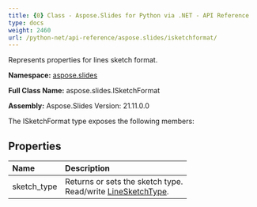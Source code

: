 ```yaml
---
title: {0} Class - Aspose.Slides for Python via .NET - API Reference
type: docs
weight: 2460
url: /python-net/api-reference/aspose.slides/isketchformat/
---
```


Represents properties for lines sketch format.

**Namespace:** [aspose.slides](/python-net/api-reference/aspose.slides/)

**Full Class Name:** aspose.slides.ISketchFormat

**Assembly:**  Aspose.Slides Version: 21.11.0.0

The ISketchFormat type exposes the following members:
## **Properties**
|**Name**|**Description**|
| :- | :- |
|sketch_type|Returns or sets the sketch type.<br/>            Read/write [LineSketchType](/python-net/api-reference/aspose.slides/linesketchtype/).|
